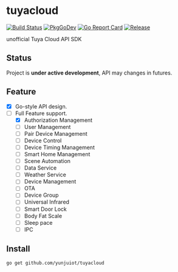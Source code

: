 # tuyacloud

[![Build Status](https://github.com/yunjuiot/tuyaclou/workflows/Greet%20Everyone/badge.svg)](https://github.com/yunjuiot/tuyacloud/actions)
[![PkgGoDev](https://pkg.go.dev/badge/github.com/yunjuiot/tuyacloud)](https://pkg.go.dev/github.com/yunjuiot/tuyacloud)
[![Go Report Card](https://goreportcard.com/badge/github.com/gin-gonic/gin)](https://goreportcard.com/report/github.com/yunjuiot/tuyacloud)
[![Release](https://img.shields.io/github/release/yunjuiot/tuyacloud.svg?style=flat-square)](https://github.com/yunjuiot/tuyacloud/releases)

unofficial Tuya Cloud API SDK 

## Status

Project is __under active development__, API may changes in futures.

## Feature

- [x] Go-style API design.
- [ ] Full Feature support.
    - [x] Authorization Management
    - [ ] User Management
    - [ ] Pair Device Management
    - [ ] Device Control
    - [ ] Device Timing Management
    - [ ] Smart Home Management
    - [ ] Scene Automation
    - [ ] Data Service
    - [ ] Weather Service
    - [ ] Device Management
    - [ ] OTA
    - [ ] Device Group
    - [ ] Universal Infrared
    - [ ] Smart Door Lock
    - [ ] Body Fat Scale
    - [ ] Sleep pace
    - [ ] IPC

## Install

```console
go get github.com/yunjuiot/tuyacloud
```
